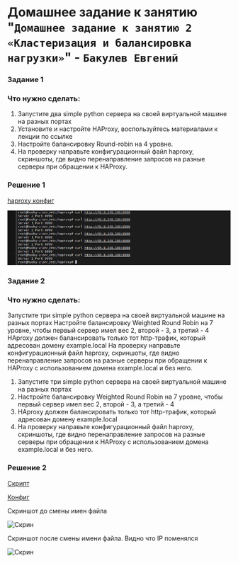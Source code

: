# Домашнее задание к занятию "`Домашнее задание к занятию 2 «Кластеризация и балансировка нагрузки»`" - `Бакулев Евгений`

### Задание 1
### Что нужно сделать:

1. Запустите два simple python сервера на своей виртуальной машине на разных портах
2. Установите и настройте HAProxy, воспользуйтесь материалами к лекции по ссылке
3. Настройте балансировку Round-robin на 4 уровне.
4. На проверку направьте конфигурационный файл haproxy, скриншоты, где видно перенаправление запросов на разные серверы при обращении к HAProxy.

### Решение 1

[haproxy конфиг](https://github.com/garrkiss/cluster_and_balance/blob/main/files/haproxy.cfg)

![Скрин](https://github.com/garrkiss/cluster_and_balance/blob/main/img/%D0%A1%D0%BA%D1%80%D0%B8%D0%BD%D1%88%D0%BE%D1%82%2005.06.24_18.58.44.png)


### Задание 2
### Что нужно сделать:

Запустите три simple python сервера на своей виртуальной машине на разных портах
Настройте балансировку Weighted Round Robin на 7 уровне, чтобы первый сервер имел вес 2, второй - 3, а третий - 4
HAproxy должен балансировать только тот http-трафик, который адресован домену example.local
На проверку направьте конфигурационный файл haproxy, скриншоты, где видно перенаправление запросов на разные серверы при обращении к HAProxy c использованием домена example.local и без него.

1. Запустите три simple python сервера на своей виртуальной машине на разных портах
2. Настройте балансировку Weighted Round Robin на 7 уровне, чтобы первый сервер имел вес 2, второй - 3, а третий - 4
3. HAproxy должен балансировать только тот http-трафик, который адресован домену example.local
4. На проверку направьте конфигурационный файл haproxy, скриншоты, где видно перенаправление запросов на разные серверы при обращении к HAProxy c использованием домена example.local и без него.

### Решение 2

[Скрипт](https://github.com/garrkiss/disasterrecoverykepalived/blob/main/files/check.sh)

[Конфиг](https://github.com/garrkiss/disasterrecoverykepalived/blob/main/files/keepalived.conf)


Скриншот до смены имен файла 

![Скрин](https://github.com/garrkiss/disasterrecoverykepalived/blob/main/img/2%D0%B7%D0%B0%D0%B4%D0%B0%D0%BD%D0%B8%D0%B5_%D0%B4%D0%BE%20%D1%81%D0%BC%D0%B5%D0%BD%D1%8B%20%D0%B8%D0%BC%D0%B5%D0%BD%D0%B8%20%D1%84%D0%B0%D0%B9%D0%BB%D0%B0.JPG)


Скриншот после смены имени файла. Видно что IP поменялся

![Скрин](https://github.com/garrkiss/disasterrecoverykepalived/blob/main/img/2%D0%B7%D0%B0%D0%B4%D0%B0%D0%BD%D0%B8%D0%B5_%D0%BF%D0%BE%D1%81%D0%BB%D0%B5%20%D1%81%D0%BC%D0%B5%D0%BD%D1%8B%20%D0%B8%D0%BC%D0%B5%D0%BD%D0%B8%20%D1%84%D0%B0%D0%B9%D0%BB%D0%B0.JPG)

